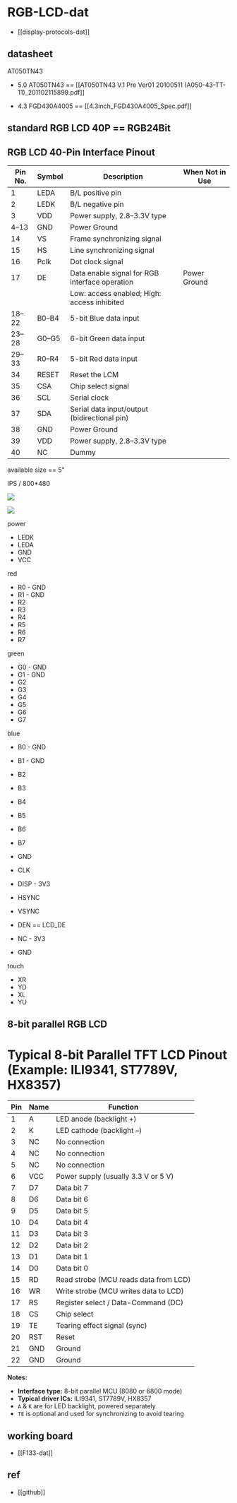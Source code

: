 
# RGB-LCD-dat

- [[display-protocols-dat]]

## datasheet 

AT050TN43

- 5.0 AT050TN43 == [[AT050TN43 V.1 Pre Ver01 20100511 (A050-43-TT-11)_201102115899.pdf]]


- 4.3 FGD430A4005 == [[4.3inch_FGD430A4005_Spec.pdf]]



## standard RGB LCD 40P == RGB24Bit



## RGB LCD 40-Pin Interface Pinout

| Pin No. | Symbol | Description                                    | When Not in Use |
| ------- | ------ | ---------------------------------------------- | --------------- |
| 1       | LEDA   | B/L positive pin                               |                 |
| 2       | LEDK   | B/L negative pin                               |                 |
| 3       | VDD    | Power supply, 2.8–3.3V type                    |                 |
| 4–13    | GND    | Power Ground                                   |                 |
| 14      | VS     | Frame synchronizing signal                     |                 |
| 15      | HS     | Line synchronizing signal                      |                 |
| 16      | Pclk   | Dot clock signal                               |                 |
| 17      | DE     | Data enable signal for RGB interface operation | Power Ground    |
|         |        | Low: access enabled; High: access inhibited    |                 |
| 18–22   | B0–B4  | 5-bit Blue data input                          |                 |
| 23–28   | G0–G5  | 6-bit Green data input                         |                 |
| 29–33   | R0–R4  | 5-bit Red data input                           |                 |
| 34      | RESET  | Reset the LCM                                  |                 |
| 35      | CSA    | Chip select signal                             |                 |
| 36      | SCL    | Serial clock                                   |                 |
| 37      | SDA    | Serial data input/output (bidirectional pin)   |                 |
| 38      | GND    | Power Ground                                   |                 |
| 39      | VDD    | Power supply, 2.8–3.3V type                    |                 |
| 40      | NC     | Dummy                                          |                 |


available size == 5" 

IPS / 800*480

![](2025-08-09-18-16-37.png)

![](2025-08-09-17-16-12.png)

power 
- LEDK
- LEDA
- GND
- VCC

red 
- R0 - GND
- R1 - GND
- R2
- R3
- R4
- R5
- R6
- R7

green 
- G0 - GND
- G1 - GND
- G2
- G3
- G4
- G5
- G6 
- G7

blue
- B0 - GND
- B1 - GND
- B2
- B3
- B4
- B5
- B6
- B7

- GND 
- CLK
- DISP - 3V3
- HSYNC
- VSYNC
- DEN == LCD_DE
- NC - 3V3
- GND

touch 
- XR
- YD
- XL
- YU

## 8-bit parallel RGB LCD

# Typical 8-bit Parallel TFT LCD Pinout (Example: ILI9341, ST7789V, HX8357)

| Pin | Name | Function                              |
| --- | ---- | ------------------------------------- |
| 1   | A    | LED anode (backlight +)               |
| 2   | K    | LED cathode (backlight –)             |
| 3   | NC   | No connection                         |
| 4   | NC   | No connection                         |
| 5   | NC   | No connection                         |
| 6   | VCC  | Power supply (usually 3.3 V or 5 V)   |
| 7   | D7   | Data bit 7                            |
| 8   | D6   | Data bit 6                            |
| 9   | D5   | Data bit 5                            |
| 10  | D4   | Data bit 4                            |
| 11  | D3   | Data bit 3                            |
| 12  | D2   | Data bit 2                            |
| 13  | D1   | Data bit 1                            |
| 14  | D0   | Data bit 0                            |
| 15  | RD   | Read strobe (MCU reads data from LCD) |
| 16  | WR   | Write strobe (MCU writes data to LCD) |
| 17  | RS   | Register select / Data-Command (DC)   |
| 18  | CS   | Chip select                           |
| 19  | TE   | Tearing effect signal (sync)          |
| 20  | RST  | Reset                                 |
| 21  | GND  | Ground                                |
| 22  | GND  | Ground                                |

**Notes:**
- **Interface type:** 8-bit parallel MCU (8080 or 6800 mode)
- **Typical driver ICs:** ILI9341, ST7789V, HX8357
- `A` & `K` are for LED backlight, powered separately
- `TE` is optional and used for synchronizing to avoid tearing







## working board 

- [[F133-dat]]

## ref 

- [[github]]
